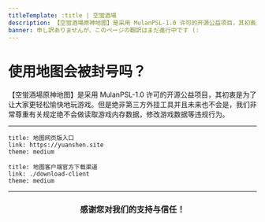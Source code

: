 ```yaml
---
titleTemplate: :title | 空蛍酒場
description: 【空蛍酒場原神地图】是采用 MulanPSL-1.0 许可的开源公益项目，其初衷是为了让大家更轻松愉快地玩游戏。但是绝非第三方外挂工具并且未来也不会是，我们非常尊重有关规定绝不会做读取游戏内存数据，修改游戏数据等违规行为。
banner: 申し訳ありませんが、このページの翻訳はまだ進行中です (:
---
```


[文：使用地图会被封号吗？]: # 'https://support.qq.com/products/321980/faqs/97654'

# 使用地图会被封号吗？

【空蛍酒場原神地图】是采用 MulanPSL-1.0 许可的开源公益项目，其初衷是为了让大家更轻松愉快地玩游戏。但是绝非第三方外挂工具并且未来也不会是，我们非常尊重有关规定绝不会做读取游戏内存数据，修改游戏数据等违规行为。

---

```card
title: 地图网页版入口
link: https://yuanshen.site
theme: medium
```

```card
title: 地图客户端官方下载渠道
link: ./download-client
theme: medium
```

---

 <div style="text-align: center;"><h3>感谢您对我们的支持与信任！</h3></div>
